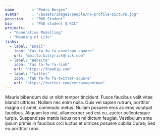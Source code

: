 ```yaml
---
name        : "Pedro Borges"
avatar      : "/assets/images/people/no-profile-picture.jpg"
position    : "PhD Student"
bio         : "PhD student @ KCL"
projects:
  - "Generative Modelling"
  - "Meaning of Life"
links:
  - label: "Email"
    icon: "fas fa-fw fa-envelope-square"
    url: "mailto:billyrick@rick.com"
  - label: "Website"
    icon: "fas fa-fw fa-link"
    url: "https://thewhip.com"
  - label: "Twitter"
    icon: "fab fa-fw fa-twitter-square"
    url: "https://twitter.com/extravagantman"
---
```


Mauris bibendum dui ut nibh tempor tincidunt. Fusce faucibus velit vitae blandit ultrices. Nullam nec enim nulla. Duis vel sapien rutrum, porttitor magna sit amet, commodo metus. Nullam posuere eros ac eros volutpat faucibus. Aliquam leo nisi, ullamcorper sed est eu, auctor pellentesque turpis. Suspendisse mattis lacus non mi dictum feugiat. Vestibulum ante ipsum primis in faucibus orci luctus et ultrices posuere cubilia Curae; Sed eu porttitor urna.
